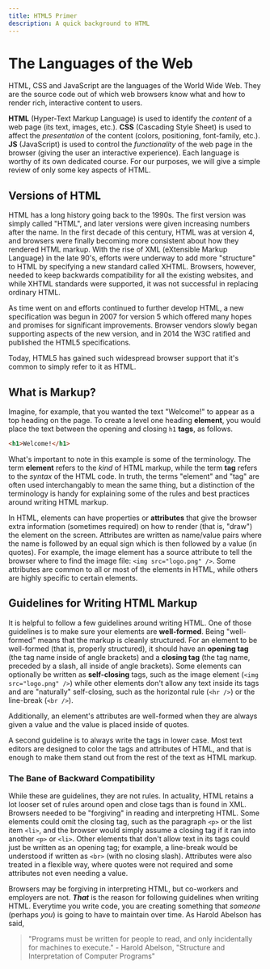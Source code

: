 ```yaml
---
title: HTML5 Primer
description: A quick background to HTML
---
```

# The Languages of the Web

HTML, CSS and JavaScript are the languages of the World Wide Web. They are the source code out of which web browsers know what and how to render rich, interactive content to users.

<!-- ![HTML - CSS - JS] - (../images/html-css-js-funnel.png) -->

**HTML** (Hyper-Text Markup Language) is used to identify the *content* of a web page (its text, images, etc.). **CSS** (Cascading Style Sheet) is used to affect the *presentation* of the content (colors, positioning, font-family, etc.). **JS** (JavaScript) is used to control the *functionality* of the web page in the browser (giving the user an interactive experience). Each language is worthy of its own dedicated course. For our purposes, we will give a simple review of only some key aspects of HTML.

## Versions of HTML

HTML has a long history going back to the 1990s. The first version was simply called "HTML", and later versions were given increasing numbers after the name. In the first decade of this century, HTML was at version 4, and browsers were finally becoming more consistent about how they rendered HTML markup.  With the rise of XML (eXtensible Markup Language) in the late 90's, efforts were underway to add more "structure" to HTML by specifying a new standard called XHTML. Browsers, however, needed to keep backwards compatibility for all the existing websites, and while XHTML standards were supported, it was not successful in replacing ordinary HTML.

As time went on and efforts continued to further develop HTML, a new specification was begun in 2007 for version 5 which offered many hopes and promises for significant improvements. Browser vendors slowly began supporting aspects of the new version, and in 2014 the W3C ratified and published the HTML5 specifications.

Today, HTML5 has gained such widespread browser support that it's common to simply refer to it as HTML.

## What is Markup?

Imagine, for example, that you wanted the text "Welcome!" to appear as a top heading on the page. To create a level one heading **element**, you would place the text between the opening and closing `h1` **tags**, as follows.

```html
<h1>Welcome!</h1>
```

What's important to note in this example is some of the terminology. The term **element** refers to the *kind* of HTML markup, while the term **tag** refers to the *syntax* of the HTML code. In truth, the terms "element" and "tag" are often used interchangably to mean the same thing, but a distinction of the terminology is handy for explaining some of the rules and best practices around writing HTML markup.

In HTML, elements can have properties or **attributes** that give the browser extra information (sometimes required) on how to render (that is, "draw") the element on the screen. Attributes are written as name/value pairs where the name is followed by an equal sign which is then followed by a value (in quotes). For example, the image element has a source attribute to tell the browser where to find the image file: `<img src="logo.png" />`. Some attributes are common to all or most of the elements in HTML, while others are highly specific to certain elements.

## Guidelines for Writing HTML Markup

It is helpful to follow a few guidelines around writing HTML. One of those guidelines is to make sure your elements are **well-formed**. Being "well-formed" means that the markup is cleanly structured. For an element to be well-formed (that is, properly structured), it should have an **opening tag** (the tag name inside of angle brackets) and a **closing tag** (the tag name, preceded by a slash, all inside of angle brackets). Some elements can optionally be written as **self-closing** tags, such as the image element (`<img src="logo.png" />`) while other elements don't allow any text inside its tags and are "naturally" self-closing, such as the horizontal rule (`<hr />`) or the line-break (`<br />`).

Additionally, an element's attributes are well-formed when they are always given a value and the value is placed inside of quotes.

A second guideline is to always write the tags in lower case. Most text editors are designed to color the tags and attributes of HTML, and that is enough to make them stand out from the rest of the text as HTML markup.

### The Bane of Backward Compatibility

While these are guidelines, they are not rules. In actuality, HTML retains a lot looser set of rules around open and close tags than is found in XML. Browsers needed to be "forgiving" in reading and interpreting HTML. Some elements could omit the closing tag, such as the paragraph `<p>` or the list item `<li>`, and the browser would simply assume a closing tag if it ran into another `<p>` or `<li>`. Other elements that don't allow text in its tags could just be written as an opening tag; for example, a line-break would be understood if written as `<br>` (with no closing slash). Attributes were also treated in a flexible way, where quotes were not required and some attributes not even needing a value.

Browsers may be forgiving in interpreting HTML, but co-workers and employers are not. ***That*** is the reason for following guidelines when writing HTML. Everytime you write code, you are creating something that *someone* (perhaps *you*) is going to have to maintain over time. As Harold Abelson has said,

> "Programs must be written for people to read, and only incidentally for machines to execute." - Harold Abelson, "Structure and Interpretation of Computer Programs"

